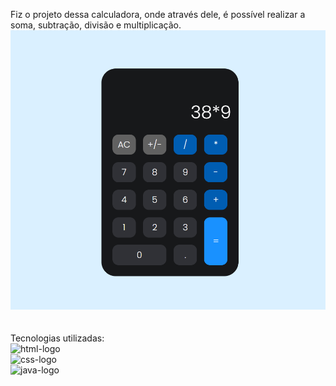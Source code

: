 Fiz o projeto dessa calculadora, onde através dele, é possível realizar a soma, subtração, divisão e multiplicação. 
<br>
<img src="https://github.com/eduardanogueira11/Projeto.calculadora/blob/master/Imagem-calculadora.png?raw=true"/>
<br>
<br>
<br>
Tecnologias utilizadas:
<br>
<img src="https://img.shields.io/badge/HTML5-E34F26?style=for-the-badge&logo=html5&logoColor=white" alt="html-logo" />
<br>
<img src="https://img.shields.io/badge/CSS3-1572B6?style=for-the-badge&logo=css3&logoColor=white" alt="css-logo" />  
<img src="https://img.shields.io/badge/JavaScript-323330?style=for-the-badge&logo=javascript&logoColor=F7DF1E" alt="java-logo" />   

